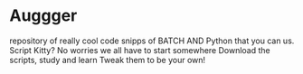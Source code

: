 # Auggger
repository of really cool code snipps of BATCH AND Python that you can us.  Script Kitty? No worries we all have to start somewhere Download the scripts, study and learn Tweak them to be your own!
